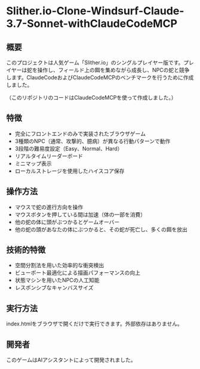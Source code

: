# Slither.io-Clone-Windsurf-Claude-3.7-Sonnet-withClaudeCodeMCP

## 概要
このプロジェクトは人気ゲーム「Slither.io」のシングルプレイヤー版です。プレイヤーは蛇を操作し、フィールド上の餌を集めながら成長し、NPCの蛇と競争します。ClaudeCodeおよびClaudeCodeMCPのベンチマークを行うために作成しました。

（このリポジトリのコードはClaudeCodeMCPを使って作成しました。）

## 特徴
- 完全にフロントエンドのみで実装されたブラウザゲーム
- 3種類のNPC（通常、攻撃的、臆病）が異なる行動パターンで動作
- 3段階の難易度設定（Easy、Normal、Hard）
- リアルタイムリーダーボード
- ミニマップ表示
- ローカルストレージを使用したハイスコア保存

## 操作方法
- マウスで蛇の進行方向を操作
- マウスボタンを押している間は加速（体の一部を消費）
- 他の蛇の体に頭がぶつかるとゲームオーバー
- 他の蛇の頭があなたの体にぶつかると、その蛇が死亡し、多くの餌を放出

## 技術的特徴
- 空間分割法を用いた効率的な衝突検出
- ビューポート最適化による描画パフォーマンスの向上
- 状態マシンを用いたNPCの人工知能
- レスポンシブなキャンバスサイズ

## 実行方法
index.htmlをブラウザで開くだけで実行できます。外部依存はありません。

## 開発者
このゲームはAIアシスタントによって開発されました。
